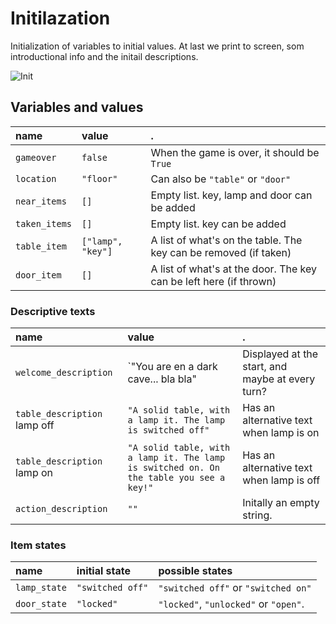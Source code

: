 # Initilazation

Initialization of variables to initial values.
At last we print to screen, som introductional info and the initail descriptions.
<!-- 
```plantuml
@startuml
partition Init {
    :set initial state values;
    ' note left
    '     Several states to be detailed later
    '     * gameover
    '     * location
    '     * items near
    '     * items state
    '     * items taken
    ' end note
}
@enduml
``` -->


![Init](https://www.plantuml.com/plantuml/svg/ROun3i8m54FtdC8R4aU0fIip9_WGWo9-4fIuNH1tHwse18Y_-Tdozz1bJMFsSBUcf5GB3YK9Zm00kquXbQHaZYuJCPcFxFl5tg1K4SwBtdg-8oUsDT-XYXCHAKlE23UnVQItk5fcdNwWrxFDQxvW4dD7eRK_U7dtXyjkN6jOuZ8vFCF04iViBm00 "Init")

## Variables and values

name                    | value     | .
:-                      | :-        |:-
`gameover`              | `false`   | When the game is over, it should be `True`
`location`              | `"floor"` | Can also be `"table"` or `"door"`
`near_items`            | `[]`      | Empty list. key, lamp and door can be added
`taken_items`           | `[]`      | Empty list. key can be added
`table_item`            | `["lamp", "key"]` | A list of what's on the table. The key can be removed (if taken)
`door_item`            | `[]`       | A list of what's at the door. The key can be left here (if thrown)

### Descriptive texts

name                    | value     | .
:-                      | :-        |:-
`welcome_description`   | `"You are en a dark cave... bla bla"              | Displayed at the start, and maybe at every turn?
`table_description` lamp off | `"A solid table, with a lamp it. The lamp is switched off"` | Has an alternative text when lamp is on
`table_description` lamp on  | `"A solid table, with a lamp it. The lamp is switched on. On the table you see a key!"`                 | Has an alternative text when lamp is off
`action_description`    | `""`      | Initally an empty string.

### Item states

name        | initial state     | possible states
:-          | :-                | :-
`lamp_state`      | `"switched off"`  | `"switched off"` or `"switched on"`
`door_state`        | `"locked"`        | `"locked"`, `"unlocked"` or `"open"`.          


